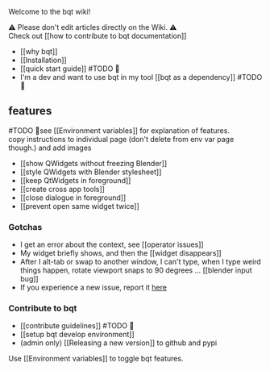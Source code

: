 Welcome to the bqt wiki!

⚠️ Please don't edit articles directly on the Wiki. ⚠️  
Check out [[how to contribute to bqt documentation]]

- [[why bqt]]
- [[Installation]]
- [[quick start guide]] #TODO 👷
- I'm a dev and want to use bqt in my tool [[bqt as a dependency]] #TODO 👷

## features
#TODO 👷see [[Environment variables]] for explanation of features.  
copy instructions to individual page (don't delete from env var page though.)
and add images

- [[show QWidgets without freezing Blender]]
- [[style QWidgets with Blender stylesheet]]
- [[keep QtWidgets in foreground]]
- [[create cross app tools]]
- [[close dialogue in foreground]]
- [[prevent open same widget twice]]

### Gotchas
- I get an error about the context, see [[operator issues]]
- My widget briefly shows, and then the [[widget disappears]]
- After I alt-tab or swap to another window, I can't type, when I type weird things happen, rotate viewport snaps to 90 degrees ... [[blender input bug]]
- If you experience a new issue, report it [here](https://github.com/techartorg/bqt/issues)

### Contribute to bqt
- [[contribute guidelines]] #TODO 👷
- [[setup bqt develop environment]]
- (admin only) [[Releasing a new version]] to github and pypi 

Use [[Environment variables]] to toggle bqt features.